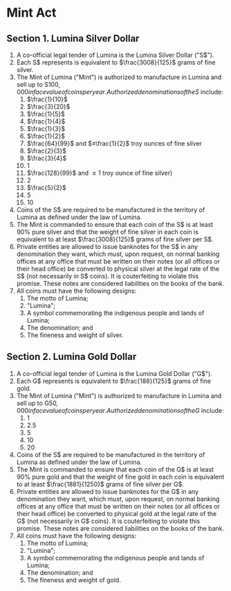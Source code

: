 # Mint Act

## Section 1. Lumina Silver Dollar
1. A co-official legal tender of Lumina is the Lumina Silver Dollar ("S$").
2. Each S$ represents is equivalent to $\frac{3008}{125}$ grams of fine silver.
3. The Mint of Lumina ("Mint") is authorized to manufacture in Lumina and sell up to S$100,000 in face value of coins per year. Authorized denominations of the S$ include:
    1.  $\frac{1}{10}$
    2.  $\frac{3}{20}$
    3.  $\frac{1}{5}$
    4.  $\frac{1}{4}$
    5.  $\frac{1}{3}$
    6.  $\frac{1}{2}$
    7.  $\frac{64}{99}$ and $≥\frac{1}{2}$ troy ounces of fine silver
    8.  $\frac{2}{3}$
    9.  $\frac{3}{4}$
    10.  1
    11.  $\frac{128}{99}$ and $≥1$ troy ounce of fine silver)
    12.  2
    13.  $\frac{5}{2}$
    14.  5
    15.  10
4. Coins of the S$ are required to be manufactured in the territory of Lumina as defined under the law of Lumina.
5. The Mint is commanded to ensure that each coin of the S$ is at least 90% pure silver and that the weight of fine silver in each coin is equivalent to at least $\frac{3008}{125}$ grams of fine silver per S$.
6. Private entities are allowed to issue banknotes for the S$ in any denomination they want, which must, upon request, on normal banking offices at any office that must be written on their notes (or all offices or their head office) be converted to physical silver at the legal rate of the S$ (not necessarily in S$ coins). It is couterfeiting to violate this promise. These notes are considered liabilities on the books of the bank.
7. All coins must have the following designs:
    1. The motto of Lumina;
    2. "Lumina";
    3. A symbol commemorating the indigenous people and lands of Lumina;
    4. The denomination; and
    5. The fineness and weight of silver.

## Section 2. Lumina Gold Dollar
1. A co-official legal tender of Lumina is the Lumina Gold Dollar ("G$").
2. Each G$ represents is equivalent to $\frac{188}{125}$ grams of fine gold.
3. The Mint of Lumina ("Mint") is authorized to manufacture in Lumina and sell up to G$50,000 in face value of coins per year. Authorized denominations of the G$ include:
    1. 1
    2. 2.5
    3. 5
    4. 10
    5. 20
4. Coins of the S$ are required to be manufactured in the territory of Lumina as defined under the law of Lumina.
5. The Mint is commanded to ensure that each coin of the G$ is at least 90% pure gold and that the weight of fine gold in each coin is equivalent to at least $\frac{1881}{1250}$ grams of fine silver per G$.
6. Private entities are allowed to issue banknotes for the G$ in any denomination they want, which must, upon request, on normal banking offices at any office that must be written on their notes (or all offices or their head office) be converted to physical gold at the legal rate of the G$ (not necessarily in G$ coins). It is couterfeiting to violate this promise. These notes are considered liabilities on the books of the bank.
7. All coins must have the following designs:
    1. The motto of Lumina;
    2. "Lumina";
    3. A symbol commemorating the indigenous people and lands of Lumina;
    4. The denomination; and
    5. The fineness and weight of gold.

